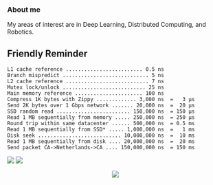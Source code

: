 ### About me
My areas of interest are in Deep Learning, Distributed Computing, and Robotics.
<!---![test](https://i.pinimg.com/originals/3f/a3/ab/3fa3ab106fe524505599ebcea9b281b8.gif)-->


<!---![test](https://i.pinimg.com/originals/f1/63/11/f16311fd0c32786525f471c685bc516e.gif)-->
## Friendly Reminder
```
L1 cache reference ......................... 0.5 ns
Branch mispredict ............................ 5 ns
L2 cache reference ........................... 7 ns
Mutex lock/unlock ........................... 25 ns
Main memory reference ...................... 100 ns             
Compress 1K bytes with Zippy ............. 3,000 ns  =   3 µs
Send 2K bytes over 1 Gbps network ....... 20,000 ns  =  20 µs
SSD random read ........................ 150,000 ns  = 150 µs
Read 1 MB sequentially from memory ..... 250,000 ns  = 250 µs
Round trip within same datacenter ...... 500,000 ns  = 0.5 ms
Read 1 MB sequentially from SSD* ..... 1,000,000 ns  =   1 ms
Disk seek ........................... 10,000,000 ns  =  10 ms
Read 1 MB sequentially from disk .... 20,000,000 ns  =  20 ms
Send packet CA->Netherlands->CA .... 150,000,000 ns  = 150 ms
```

[<img src="https://img.shields.io/badge/linkedin-%230077B5.svg?&style=for-the-badge&logo=linkedin&logoColor=white" />](https://www.linkedin.com/in/and27/)
[<img src = "https://img.shields.io/badge/googlescholar-%234285F4.svg?&style=for-the-badge&logo=google&logoColor=white" />](https://scholar.google.co.in/citations?user=lMgUbO0AAAAJ&hl=en)

<p align = "center">
  <img src= https://i.pinimg.com/originals/f1/63/11/f16311fd0c32786525f471c685bc516e.gif>
</p>


